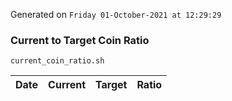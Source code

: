 Generated on `Friday 01-October-2021 at 12:29:29`

### Current to Target Coin Ratio
`current_coin_ratio.sh`

Date|Current|Target|Ratio
---|---|---|---
